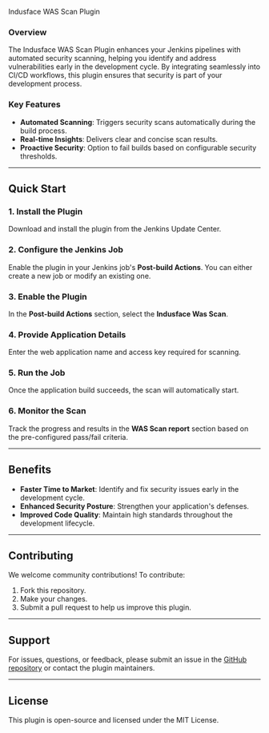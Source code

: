 Indusface WAS Scan Plugin

### Overview
The Indusface WAS Scan Plugin enhances your Jenkins pipelines with automated security scanning, helping you identify and address vulnerabilities early in the development cycle. By integrating seamlessly into CI/CD workflows, this plugin ensures that security is part of your development process.

### Key Features
- **Automated Scanning**: Triggers security scans automatically during the build process.
- **Real-time Insights**: Delivers clear and concise scan results.
- **Proactive Security**: Option to fail builds based on configurable security thresholds.

---

## Quick Start

### 1. Install the Plugin
Download and install the plugin from the Jenkins Update Center.

### 2. Configure the Jenkins Job
Enable the plugin in your Jenkins job's **Post-build Actions**. You can either create a new job or modify an existing one.

### 3. Enable the Plugin
In the **Post-build Actions** section, select the **Indusface Was Scan**.

### 4. Provide Application Details
Enter the web application name and access key required for scanning.

### 5. Run the Job
Once the application build succeeds, the scan will automatically start.

### 6. Monitor the Scan
Track the progress and results in the **WAS Scan report** section based on the pre-configured pass/fail criteria.

---

## Benefits
- **Faster Time to Market**: Identify and fix security issues early in the development cycle.
- **Enhanced Security Posture**: Strengthen your application's defenses.
- **Improved Code Quality**: Maintain high standards throughout the development lifecycle.

---

## Contributing
We welcome community contributions! To contribute:

1. Fork this repository.
2. Make your changes.
3. Submit a pull request to help us improve this plugin.

---

## Support
For issues, questions, or feedback, please submit an issue in the [GitHub repository](https://github.com/productteam-was/indusface-was-scan) or contact the plugin maintainers.

---

## License
This plugin is open-source and licensed under the MIT License.
